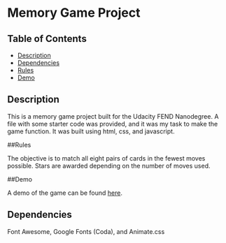 # Memory Game Project

## Table of Contents

* [Description](#description)
* [Dependencies](#dependencies)
* [Rules](#rules)
* [Demo](#demo)

## Description

This is a memory game project built for the Udacity FEND Nanodegree. A file with some starter code was provided, and it was my task to make the game function. It was built using html, css, and javascript.

##Rules

The objective is to match all eight pairs of cards in the fewest moves possible. Stars are awarded depending on the number of moves used.

##Demo

A demo of the game can be found <a href="https://codepen.io/kacoca/full/BxGObz/">here</a>.

## Dependencies

Font Awesome, Google Fonts (Coda), and Animate.css
